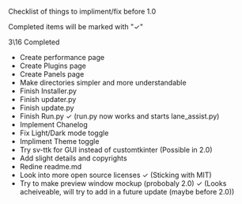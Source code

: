 Checklist of things to impliment/fix before 1.0 

Completed items will be marked with "✓"

3\16 Completed

- Create performance page
- Create Plugins page
- Create Panels page
- Make directories simpler and more understandable
- Finish Installer.py
- Finish updater.py
- Finish update.py
- Finish Run.py ✓ (run.py now works and starts lane_assist.py)
- Implement Chanelog
- Fix Light/Dark mode toggle
- Impliment Theme toggle
- Try sv-ttk for GUI instead of customtkinter (Possible in 2.0)
- Add slight details and copyrights
- Redine readme.md
- Look into more open source licenses ✓ (Sticking with MIT)
- Try to make preview window mockup (probobaly 2.0) ✓ (Looks acheiveable, will try to add in a future update (maybe before 2.0))
